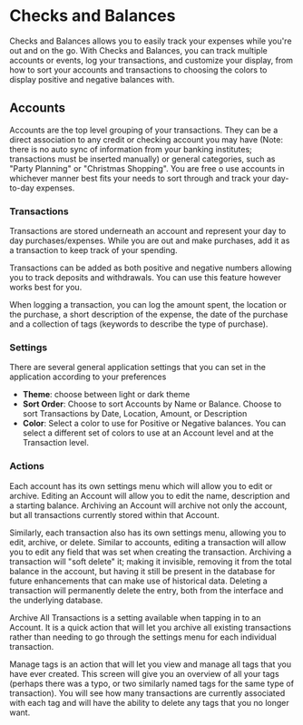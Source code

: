 # Checks and Balances

Checks and Balances allows you to easily track your expenses while you're out and on the go. With 
Checks and Balances, you can track multiple accounts or events, log your transactions, and customize 
your display, from how to sort your accounts and transactions to choosing the colors to display 
positive and negative balances with.

## Accounts

Accounts are the top level grouping of your transactions. They can be a direct association to any 
credit or checking account you may have (Note: there is no auto sync of information from your 
banking institutes; transactions must be inserted manually) or general categories, such as "Party 
Planning" or "Christmas Shopping". You are free o use accounts in whichever manner best fits your 
needs to sort through and track your day-to-day expenses.

### Transactions

Transactions are stored underneath an account and represent your day to day purchases/expenses. While 
you are out and make purchases, add it as a transaction to keep track of your spending.

Transactions can be added as both positive and negative numbers allowing you to track deposits and 
withdrawals. You can use this feature however works best for you.

When logging a transaction, you can log the amount spent, the location or the purchase, a short 
description of the expense, the date of the purchase and a collection of tags (keywords to describe 
the type of purchase).

### Settings

There are several general application settings that you can set in the application according to 
your preferences
  * **Theme**: choose between light or dark theme
  * **Sort Order**: Choose to sort Accounts by Name or Balance. Choose to sort Transactions by Date,
  Location, Amount, or Description
  * **Color**: Select a color to use for Positive or Negative balances. You can select a different 
  set of colors to use at an Account level and at the Transaction level.

### Actions

Each account has its own settings menu which will allow you to edit or archive. Editing an Account 
will allow you to edit the name, description and a starting balance. Archiving an Account will archive 
not only the account, but all transactions currently stored within that Account.

Similarly, each transaction also has its own settings menu, allowing you to edit, archive, or delete.
Similar to accounts, editing a transaction will allow you to edit any field that was set when creating 
the transaction. Archiving a transaction will "soft delete" it; making it invisible, removing it from 
the total balance in the account, but having it still be present in the database for future enhancements 
that can make use of historical data. Deleting a transaction will permanently delete the entry, both 
from the interface and the underlying database.

Archive All Transactions is a setting available when tapping in to an Account. It is a quick action 
that will let you archive all existing transactions rather than needing to go through the settings 
menu for each individual transaction.

Manage tags is an action that will let you view and manage all tags that you have ever created. This 
screen will give you an overview of all your tags (perhaps there was a typo, or two similarly named 
tags for the same type of transaction). You will see how many transactions are currently associated 
with each tag and will have the ability to delete any tags that you no longer want.
